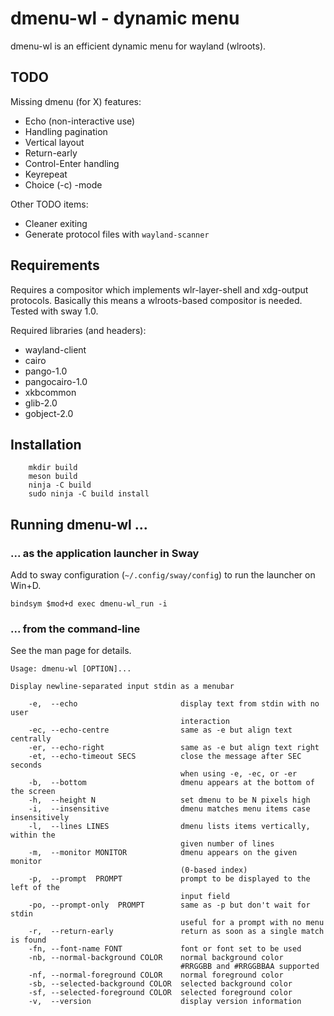 # dmenu-wl - dynamic menu
dmenu-wl is an efficient dynamic menu for wayland (wlroots).

## TODO
Missing dmenu (for X) features:
- Echo (non-interactive use)
- Handling pagination
- Vertical layout
- Return-early
- Control-Enter handling
- Keyrepeat
- Choice (-c) -mode

Other TODO items:
- Cleaner exiting
- Generate protocol files with `wayland-scanner`

## Requirements
Requires a compositor which implements wlr-layer-shell and xdg-output
protocols. Basically this means a wlroots-based compositor is needed.
Tested with sway 1.0.

Required libraries (and headers):
- wayland-client
- cairo
- pango-1.0
- pangocairo-1.0
- xkbcommon
- glib-2.0
- gobject-2.0


## Installation
```
    mkdir build
	meson build
	ninja -C build
	sudo ninja -C build install
```

## Running dmenu-wl ...

### ... as the application launcher in Sway

Add to sway configuration (`~/.config/sway/config`) to run the launcher on Win+D.

    bindsym $mod+d exec dmenu-wl_run -i
    
### ... from the command-line

See the man page for details.
```
Usage: dmenu-wl [OPTION]...

Display newline-separated input stdin as a menubar

    -e,  --echo                       display text from stdin with no user
                                      interaction
    -ec, --echo-centre                same as -e but align text centrally
    -er, --echo-right                 same as -e but align text right
    -et, --echo-timeout SECS          close the message after SEC seconds
                                      when using -e, -ec, or -er
    -b,  --bottom                     dmenu appears at the bottom of the screen
    -h,  --height N                   set dmenu to be N pixels high
    -i,  --insensitive                dmenu matches menu items case insensitively
    -l,  --lines LINES                dmenu lists items vertically, within the
                                      given number of lines
    -m,  --monitor MONITOR            dmenu appears on the given monitor
                                      (0-based index)
    -p,  --prompt  PROMPT             prompt to be displayed to the left of the
                                      input field
    -po, --prompt-only  PROMPT        same as -p but don't wait for stdin
                                      useful for a prompt with no menu
    -r,  --return-early               return as soon as a single match is found
    -fn, --font-name FONT             font or font set to be used
    -nb, --normal-background COLOR    normal background color
                                      #RRGGBB and #RRGGBBAA supported
    -nf, --normal-foreground COLOR    normal foreground color
    -sb, --selected-background COLOR  selected background color
    -sf, --selected-foreground COLOR  selected foreground color
    -v,  --version                    display version information
```
